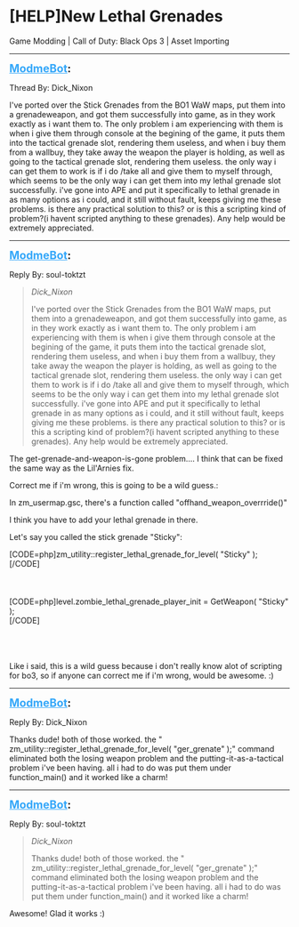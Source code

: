 # [HELP]New Lethal Grenades
Game Modding | Call of Duty: Black Ops 3 | Asset Importing

---
<strong style="font-size: 1.4em;"><span style="text-decoration: underline;text-decoration-color: #34a7f9;"><span style="color:#34a7f9;">ModmeBot</span></span>:</strong>

<p>Thread By: Dick_Nixon<br /><p style="text-align:left;">I&#39;ve ported over the Stick Grenades from the BO1 WaW maps, put them into a grenadeweapon, and got them successfully into game, as in they work exactly as i want them to. The only problem i am experiencing with them is when i give them through console at the begining of the game, it puts them into the tactical grenade slot, rendering them useless, and when i buy them from a wallbuy, they take away the weapon the player is holding, as well as going to the tactical grenade slot, rendering them useless. the only way i can get them to work is if i do /take all and give them to myself through, which seems to be the only way i can get them into my lethal grenade slot successfully. i&#39;ve gone into APE and put it specifically to lethal grenade in as many options as i could, and it still without fault, keeps giving me these problems. is there any practical solution to this? or is this a scripting kind of problem?(i havent scripted anything to these grenades). Any help would be extremely appreciated.</p></p>

---
<strong style="font-size: 1.4em;"><span style="text-decoration: underline;text-decoration-color: #34a7f9;"><span style="color:#34a7f9;">ModmeBot</span></span>:</strong>

<p>Reply By: soul-toktzt<br /><blockquote><em>Dick_Nixon</em><p style="text-align:left;">I&#39;ve ported over the Stick Grenades from the BO1 WaW maps, put them into a grenadeweapon, and got them successfully into game, as in they work exactly as i want them to. The only problem i am experiencing with them is when i give them through console at the begining of the game, it puts them into the tactical grenade slot, rendering them useless, and when i buy them from a wallbuy, they take away the weapon the player is holding, as well as going to the tactical grenade slot, rendering them useless. the only way i can get them to work is if i do /take all and give them to myself through, which seems to be the only way i can get them into my lethal grenade slot successfully. i&#39;ve gone into APE and put it specifically to lethal grenade in as many options as i could, and it still without fault, keeps giving me these problems. is there any practical solution to this? or is this a scripting kind of problem?(i havent scripted anything to these grenades). Any help would be extremely appreciated.</p></blockquote><p style="text-align:left;">The get-grenade-and-weapon-is-gone problem.... I think that can be fixed the same way as the Lil&#39;Arnies fix.</p><p style="text-align:left;"></p><p style="text-align:left;">Correct me if i&#39;m wrong, this is going to be a wild guess.:</p><p style="text-align:left;"></p><p style="text-align:left;">In zm_usermap.gsc, there&#39;s a function called &quot;offhand_weapon_overrride()&quot;</p><p style="text-align:left;">I think you have to add your lethal grenade in there.</p><p style="text-align:left;"></p><p style="text-align:left;">Let&#39;s say you called the stick grenade &quot;Sticky&quot;:</p>[CODE=php]zm_utility::register_lethal_grenade_for_level( &quot;Sticky&quot; );<br />[/CODE]<br /><br /><br /><br />[CODE=php]level.zombie_lethal_grenade_player_init = GetWeapon( &quot;Sticky&quot; );<br />[/CODE]<br /><br /><br /><br /><p style="text-align:left;"></p><p style="text-align:left;"></p><p style="text-align:left;">Like i said, this is a wild guess because i don&#39;t really know alot of scripting for bo3, so if anyone can correct me if i&#39;m wrong, would be awesome. :)</p></p>

---
<strong style="font-size: 1.4em;"><span style="text-decoration: underline;text-decoration-color: #34a7f9;"><span style="color:#34a7f9;">ModmeBot</span></span>:</strong>

<p>Reply By: Dick_Nixon<br /><p style="text-align:left;">Thanks dude! both of those worked. the &quot; zm_utility::register_lethal_grenade_for_level( &quot;ger_grenate&quot; );&quot; command eliminated both the losing weapon problem and the putting-it-as-a-tactical problem i&#39;ve been having. all i had to do was put them under function_main() and it worked like a charm!</p></p>

---
<strong style="font-size: 1.4em;"><span style="text-decoration: underline;text-decoration-color: #34a7f9;"><span style="color:#34a7f9;">ModmeBot</span></span>:</strong>

<p>Reply By: soul-toktzt<br /><blockquote><em>Dick_Nixon</em><p style="text-align:left;">Thanks dude! both of those worked. the &quot; zm_utility::register_lethal_grenade_for_level( &quot;ger_grenate&quot; );&quot; command eliminated both the losing weapon problem and the putting-it-as-a-tactical problem i&#39;ve been having. all i had to do was put them under function_main() and it worked like a charm!</p></blockquote><p style="text-align:left;">Awesome! Glad it works :)</p></p>

